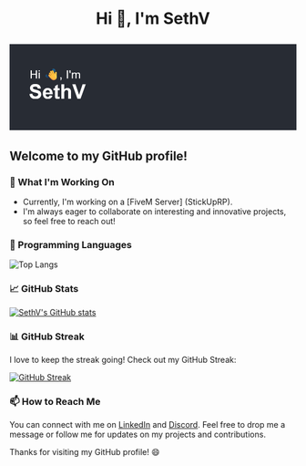 # <p align="center">Hi 👋, I'm SethV</p>

[![Banner](https://github.com/SVRECCO/SVRECCO/raw/main/header.png)](https://github.com/SVRECCO/SVRECCO)
## Welcome to my GitHub profile!


### 🔭 What I'm Working On

- Currently, I'm working on a [FiveM Server] (StickUpRP).
- I'm always eager to collaborate on interesting and innovative projects, so feel free to reach out!

### 🌱 Programming Languages

![Top Langs](https://github-readme-stats.vercel.app/api/top-langs/?username=SVRECCO&show_icons=true&theme=onedark&layout=compact)

### 📈 GitHub Stats


[![SethV's GitHub stats](https://github-readme-stats.vercel.app/api?username=SVRECCO&show_icons=true&theme=onedark&show=stars,commits,issues,contribs)](https://github.com/SVRECCO/github-readme-stats)

### 📊 GitHub Streak

I love to keep the streak going! Check out my GitHub Streak:

[![GitHub Streak](http://github-readme-streak-stats.herokuapp.com?user=SVRECCO&theme=onedark)](https://git.io/streak-stats)

### 📫 How to Reach Me

You can connect with me on [LinkedIn](https://www.linkedin.com/in/therealsethv/) and [Discord](Discord.gg/SVRECCO). Feel free to drop me a message or follow me for updates on my projects and contributions.

Thanks for visiting my GitHub profile! 😄
